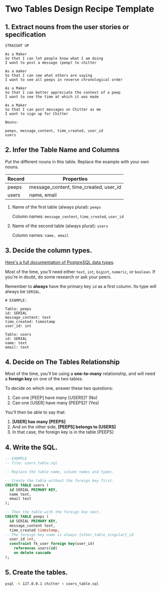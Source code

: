 # Two Tables Design Recipe Template

## 1. Extract nouns from the user stories or specification

```
STRAIGHT UP

As a Maker
So that I can let people know what I am doing
I want to post a message (peep) to chitter

As a maker
So that I can see what others are saying
I want to see all peeps in reverse chronological order

As a Maker
So that I can better appreciate the context of a peep
I want to see the time at which it was made

As a Maker
So that I can post messages on Chitter as me
I want to sign up for Chitter
```

```
Nouns:

peeps, message_content, time_created, user_id
users
```

## 2. Infer the Table Name and Columns

Put the different nouns in this table. Replace the example with your own nouns.

| Record | Properties                             |
| ------ | -------------------------------------- |
| peeps  | message_content, time_created, user_id |
| users  | name, email                            |

1. Name of the first table (always plural): `peeps`

   Column names: `message_content`, `time_created`, `user_id`

2. Name of the second table (always plural): `users`

   Column names: `name, email`

## 3. Decide the column types.

[Here's a full documentation of PostgreSQL data types](https://www.postgresql.org/docs/current/datatype.html).

Most of the time, you'll need either `text`, `int`, `bigint`, `numeric`, or `boolean`. If you're in doubt, do some research or ask your peers.

Remember to **always** have the primary key `id` as a first column. Its type will always be `SERIAL`.

```
# EXAMPLE:

Table: peeps
id: SERIAL
message_content: text
time_created: timestamp
user_id: int

Table: users
id: SERIAL
name: text
email: text
```

## 4. Decide on The Tables Relationship

Most of the time, you'll be using a **one-to-many** relationship, and will need a **foreign key** on one of the two tables.

To decide on which one, answer these two questions:

1. Can one [PEEP] have many [USERS]? (No)
2. Can one [USER] have many [PEEPS]? (Yes)

You'll then be able to say that:

1. **[USER] has many [PEEPS]**
2. And on the other side, **[PEEPS] belongs to [USERS]**
3. In that case, the foreign key is in the table [PEEPS]

## 4. Write the SQL.

```sql
-- EXAMPLE
-- file: users_table.sql

-- Replace the table name, column names and types.

-- Create the table without the foreign key first.
CREATE TABLE users (
  id SERIAL PRIMARY KEY,
  name text,
  email text
);

-- Then the table with the foreign key next.
CREATE TABLE peeps (
  id SERIAL PRIMARY KEY,
  message_content text,
  time_created timestamp,
-- The foreign key name is always {other_table_singular}_id
  user_id int,
  constraint fk_user foreign key(user_id)
    references users(id)
    on delete cascade
);

```

## 5. Create the tables.

```bash
psql -h 127.0.0.1 chitter < users_table.sql
```
